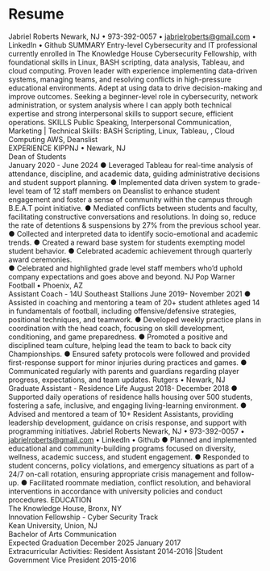 # Resume 
Jabriel Roberts
 Newark, NJ • 973-392-0057 • jabrielroberts@gmail.com • LinkedIn • Github 
SUMMARY 
Entry-level Cybersecurity and IT professional currently enrolled in The Knowledge House 
Cybersecurity Fellowship, with foundational skills in Linux, BASH scripting, data analysis, 
Tableau, and cloud computing. Proven leader with experience implementing data-driven 
systems, managing teams, and resolving conflicts in high-pressure educational environments. 
Adept at using data to drive decision-making and improve outcomes. Seeking a beginner-level 
role in cybersecurity, network administration, or system analysis where I can apply both 
technical expertise and strong interpersonal skills to support secure, efficient operations. 
SKILLS 
Public Speaking, Interpersonal Communication, Marketing | Technical Skills: BASH Scripting, Linux, Tableau, , Cloud 
Computing AWS, Deanslist   
EXPERIENCE 
KIPPNJ • Newark, NJ                         
Dean of Students  
January 2020 - June 2024 
● Leveraged Tableau for real-time analysis of attendance, discipline, and academic data, 
guiding administrative decisions and student support planning. 
● Implemented data driven system to grade-level team of 12 staff members on Deanslist to 
enhance student engagement and foster a sense of community within the campus 
through B.E.A.T point initiative. 
● Mediated conflicts between students and faculty, facilitating constructive conversations 
and resolutions. In doing so, reduce the rate of detentions & suspensions by 27% from 
the previous school year.  
● Collected and interpreted data to identify socio-emotional and academic trends. 
● Created a reward base system for students exempting model student behavior. 
● Celebrated academic achievement through quarterly award ceremonies.  
● Celebrated and highlighted grade level staff members who’d uphold company 
expectations and goes above and beyond. 
NJ Pop Warner Football  • Phoenix, AZ     
Assistant Coach - 14U Southeast Stallions 
June 2019- November 2021 
● Assisted in coaching and mentoring a team of 20+ student athletes aged 14 in 
fundamentals of football, including offensive/defensive strategies, positional techniques, 
and teamwork. 
● Developed weekly practice plans in coordination with the head coach, focusing on skill 
development, conditioning, and game preparedness. 
● Promoted a positive and disciplined team culture, helping lead the team to back to back 
city Championships. 
● Ensured safety protocols were followed and provided first-response support for minor 
injuries during practices and games. 
● Communicated regularly with parents and guardians regarding player progress, 
expectations, and team updates. 
Rutgers  • Newark, NJ            
Graduate Assistant - Residence Life 
August 2018- December 2018 
● Supported daily operations of residence halls housing over 500 students, fostering a 
safe, inclusive, and engaging living-learning environment. 
● Advised and mentored a team of 10+ Resident Assistants, providing leadership 
development, guidance on crisis response, and support with programming initiatives. 
Jabriel Roberts
 Newark, NJ • 973-392-0057 • jabrielroberts@gmail.com • LinkedIn • Github 
● Planned and implemented educational and community-building programs focused on 
diversity, wellness, academic success, and student engagement. 
● Responded to student concerns, policy violations, and emergency situations as part of a 
24/7 on-call rotation, ensuring appropriate crisis management and follow-up. 
● Facilitated roommate mediation, conflict resolution, and behavioral interventions in 
accordance with university policies and conduct procedures. 
EDUCATION                                                                                                                            
The Knowledge House, Bronx, NY      
Innovation Fellowship - Cyber Security Track                                                                           
Kean University, Union, NJ              
Bachelor of Arts Communication                                                                                  
Expected Graduation December 2025 
January 2017                       
Extracurricular Activities: Resident Assistant 2014-2016 |Student Government Vice President 2015-2016
